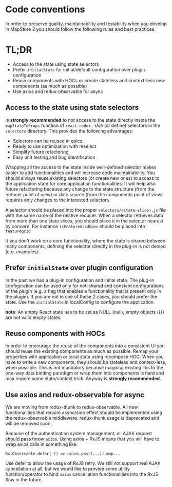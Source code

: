 # Code conventions
In order to preserve quality, maintainability and testability when you develop in MapStore 2  you should follow the following rules and best practices. 

# TL;DR
 - Access to the state using state selectors
 - Prefer `initialState` for initial/default configuration over plugin configuration
 - Reuse components with HOCs or create stateless and context-less new components (as much as possible)
 - Use axios and redux-observable for async
 
## Access to the state using state selectors
Is **strongly recommended** to not access to the state directly inside the `mapStateToProps` function of `react-redux` .
Use (or define) selectors in the `selectors` directory. This provides the following advantages:
 - Selectors can be reused in epics.
 - Ready to use optimization with reselect
 - Simplify future refactoring
 - Easy unit testing and bug identification
 
Wrapping all the access to the state inside well-defined selector makes easier to add functionalities and will increase code maintainability. You should always reuse existing selectors (or create new ones) to access to the application state for core application functionalities.
It will help also future refactoring because any change to the state structure (from the reducer point of view) or data source (from the components point of view) requires only changes to the interested selectors.

A selector should be placed into the proper `selectors/<state-slice>.js` file with the same name of the relative reducer.
When a selector retrieves data from more than one state slices, you should place it in the selector nearest by concern. For instance `isFeatureGridOpen` should be placed into `featuregrid`

If you don't work on a core functionality, where the state is shared between many components, defining the selector directly in the plug-in is not denied (e.g. examples).

## Prefer `initialState` over plugin configuration
In the past we had a plug-in configuration and initial state. 
The plug-in configuration can be used only for not-shared and constant configurations of the plugin (e.g. a flag that enables a functionality that is present only in the plugin). If you are not in one of these 2 cases, you should prefer the state. 
Use the `initialState` in localConfig to configure the application.

**note**: An empty React state has to be set as NULL (null), empty objects ({}) are not valid empty states.

## Reuse components with HOCs
In order to encourage the reuse of the components into a consistent UI you should reuse the existing components as much as possible. Remap your properties with application or local state using recompose HOC.
When you have to write a new components, they should be stateless and context-less, when possible.
This is not mandatory because mapping existing libs to the one-way data binding paradigm or wrap them into components is hard and may require some state/context trick. Anyway is **strongly recommended**.
    
## Use axios and redux-observable for async
We are moving from redux-thunk to redux-observable. All new functionalities that require async/side effect should be implemented using the redux-observable middleware. redux-thunk usage is deprecated and will be removed soon.

Because of the authentication system management, all AJAX request should pass throw `axios`.
Using axios + RxJS means that you will have to wrap axios calls in something like:

```
Rx.Observable.defer( () => axios.post(...)).map...
```

Use defer to allow the usage of RxJS retry. We still not support real AJAX cancellation at all, but we would like to provide some utility function/operator to bind `axios` cancellation functionalities into the RxJS flow in the future.
